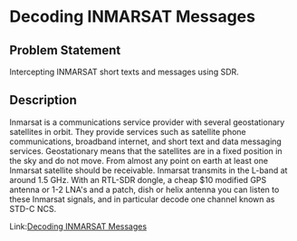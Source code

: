 # Decoding INMARSAT Messages
## Problem Statement
Intercepting INMARSAT short texts and messages using SDR.
## Description
Inmarsat is a communications service provider with several geostationary satellites in orbit. They provide services such as satellite phone communications, broadband internet, and short text and data messaging services. Geostationary means that the satellites are in a fixed position in the sky and do not move. From almost any point on earth at least one Inmarsat satellite should be receivable. 
Inmarsat transmits in the L-band at around 1.5 GHz. With an RTL-SDR dongle, a cheap $10 modified GPS antenna or 1-2 LNA's and a patch, dish or helix antenna you can listen to these Inmarsat signals, and in particular decode one channel known as STD-C NCS.

Link:[Decoding INMARSAT Messages](https://www.rtl-sdr.com/rtl-sdr-tutorial-decoding-inmarsat-std-c-egc-messages/)
